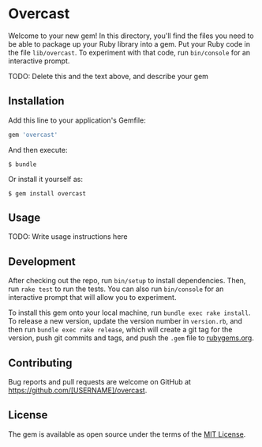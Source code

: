 # Overcast

Welcome to your new gem! In this directory, you'll find the files you need to be able to package up your Ruby library into a gem. Put your Ruby code in the file `lib/overcast`. To experiment with that code, run `bin/console` for an interactive prompt.

TODO: Delete this and the text above, and describe your gem

## Installation

Add this line to your application's Gemfile:

```ruby
gem 'overcast'
```

And then execute:

    $ bundle

Or install it yourself as:

    $ gem install overcast

## Usage

TODO: Write usage instructions here

## Development

After checking out the repo, run `bin/setup` to install dependencies. Then, run `rake test` to run the tests. You can also run `bin/console` for an interactive prompt that will allow you to experiment.

To install this gem onto your local machine, run `bundle exec rake install`. To release a new version, update the version number in `version.rb`, and then run `bundle exec rake release`, which will create a git tag for the version, push git commits and tags, and push the `.gem` file to [rubygems.org](https://rubygems.org).

## Contributing

Bug reports and pull requests are welcome on GitHub at https://github.com/[USERNAME]/overcast.


## License

The gem is available as open source under the terms of the [MIT License](http://opensource.org/licenses/MIT).

